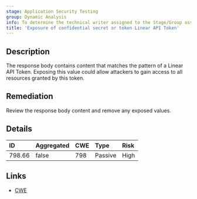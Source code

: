 ```yaml
---
stage: Application Security Testing
group: Dynamic Analysis
info: To determine the technical writer assigned to the Stage/Group associated with this page, see https://handbook.gitlab.com/handbook/product/ux/technical-writing/#assignments
title: 'Exposure of confidential secret or token Linear API Token'
---
```


## Description

The response body contains content that matches the pattern of a Linear API Token.
Exposing this value could allow attackers to gain access to all resources granted by this token.

## Remediation

Review the response body content and remove any exposed values.

## Details

| ID | Aggregated | CWE | Type | Risk |
|:---|:-----------|:----|:-----|:-----|
| 798.66 | false | 798 | Passive | High |

## Links

- [CWE](https://cwe.mitre.org/data/definitions/798.html)
